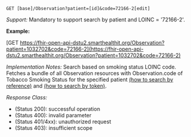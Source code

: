 
`GET [base]/Observation?patient=[id]&code=72166-2[edit]`

*Support:* Mandatory to support search by patient and LOINC = '72166-2'.

**Example:**

[GET https://fhir-open-api-dstu2.smarthealthit.org/Observation?patient=1032702&code=72166-2](https://fhir-open-api-dstu2.smarthealthit.org/Observation?patient=1032702&code=72166-2)

*Implementation Notes:*  Search based on smoking status LOINC code. Fetches a bundle of all Observation resources with Observation.code of Tobacco Smoking Status for the specified patient [(how to search by reference)] and [(how to search by token)].

*Response Class:*

-   (Status 200): successful operation
-   (Status 400): invalid parameter
-   (Status 401/4xx): unauthorized request
-   (Status 403): insufficient scope

  [(how to search by reference)]: http://hl7.org/fhir/2017Jan/search.html#reference
  [(how to search by token)]: http://hl7.org/fhir/2017Jan/search.html#token
  [Composite Search Parameters]: http://hl7.org/fhir/2017Jan/search.html#combining
  [(how to search by date)]: http://hl7.org/fhir/2017Jan/search.html#date
  [(how to search by string)]: http://hl7.org/fhir/2017Jan/search.html#string
